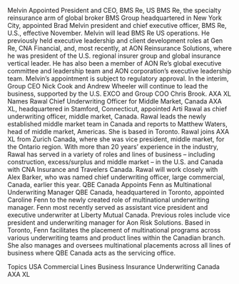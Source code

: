 Melvin Appointed President and CEO, BMS Re, US
BMS Re, the specialty reinsurance arm of global broker BMS Group headquartered in New York City, appointed Brad Melvin president and chief executive officer, BMS Re, U.S., effective November.
Melvin will lead BMS Re US operations. He previously held executive leadership and client development roles at Gen Re, CNA Financial, and, most recently, at AON Reinsurance Solutions, where he was president of the U.S. regional insurer group and global insurance vertical leader. He has also been a member of AON Re’s global executive committee and leadership team and AON corporation’s executive leadership team.
Melvin’s appointment is subject to regulatory approval. In the interim, Group CEO Nick Cook and Andrew Wheeler will continue to lead the business, supported by the U.S. EXCO and Group COO Chris Brook.
AXA XL Names Rawal Chief Underwriting Officer for Middle Market, Canada
AXA XL, headquartered in Stamford, Connecticut, appointed Arti Rawal as chief underwriting officer, middle market, Canada. Rawal leads the newly established middle market team in Canada and reports to Matthew Waters, head of middle market, Americas. She is based in Toronto.
Rawal joins AXA XL from Zurich Canada, where she was vice president, middle market, for the Ontario region. With more than 20 years’ experience in the industry, Rawal has served in a variety of roles and lines of business – including construction, excess/surplus and middle market – in the U.S. and Canada with CNA Insurance and Travelers Canada. Rawal will work closely with Alex Barker, who was named chief underwriting officer, large commercial, Canada, earlier this year.
QBE Canada Appoints Fenn as Multinational Underwriting Manager
QBE Canada, headquartered in Toronto, appointed Caroline Fenn to the newly created role of multinational underwriting manager.
Fenn most recently served as assistant vice president and executive underwriter at Liberty Mutual Canada. Previous roles include vice president and underwriting manager for Aon Risk Solutions.
Based in Toronto, Fenn facilitates the placement of multinational programs across various underwriting teams and product lines within the Canadian branch. She also manages and oversees multinational placements across all lines of business where QBE Canada acts as the servicing office.






Topics
USA
Commercial Lines
Business Insurance
Underwriting
Canada
AXA XL
